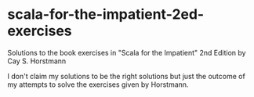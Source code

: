 # scala-for-the-impatient-2ed-exercises
Solutions to the book exercises in "Scala for the Impatient" 2nd Edition by Cay S. Horstmann

I don't claim my solutions to be the right solutions but just the outcome of my attempts to solve the exercises given by Horstmann.
